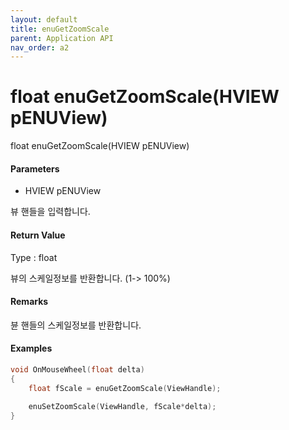 ```yaml
---
layout: default
title: enuGetZoomScale
parent: Application API
nav_order: a2
---
```

# float enuGetZoomScale\(HVIEW pENUView\)

float enuGetZoomScale\(HVIEW pENUView\)

#### Parameters

* HVIEW pENUView

뷰 핸들을 입력합니다.

#### Return Value

Type : float

뷰의 스케일정보를 반환합니다. \(1-&gt; 100%\)

#### Remarks

뷴 핸들의 스케일정보를 반환합니다.

#### Examples

```cpp
void OnMouseWheel(float delta)
{
    float fScale = enuGetZoomScale(ViewHandle);

    enuSetZoomScale(ViewHandle, fScale*delta);
}
```



